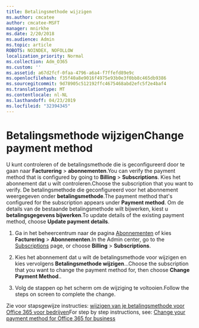 ```yaml
---
title: Betalingsmethode wijzigen
ms.author: cmcatee
author: cmcatee-MSFT
manager: mnirkhe
ms.date: 2/20/2018
ms.audience: Admin
ms.topic: article
ROBOTS: NOINDEX, NOFOLLOW
localization_priority: Normal
ms.collection: Adm_O365
ms.custom: ''
ms.assetid: a67d2fcf-0faa-4796-a6a4-f7ffefd89e9c
ms.openlocfilehash: f35f40a8e9016f4975e93b0e3f0bb8c465db9386
ms.sourcegitcommit: 9d78905c512192ffc4675468abd2efc5f2e4baf4
ms.translationtype: MT
ms.contentlocale: nl-NL
ms.lasthandoff: 04/23/2019
ms.locfileid: "32394345"
---
```

# <a name="change-payment-method"></a><span data-ttu-id="f9a2b-102">Betalingsmethode wijzigen</span><span class="sxs-lookup"><span data-stu-id="f9a2b-102">Change payment method</span></span>

<span data-ttu-id="f9a2b-103">U kunt controleren of de betalingsmethode die is geconfigureerd door te gaan naar **Facturering** \> **abonnementen**.</span><span class="sxs-lookup"><span data-stu-id="f9a2b-103">You can verify the payment method that is configured by going to **Billing** \> **Subscriptions**.</span></span> <span data-ttu-id="f9a2b-104">Kies het abonnement dat u wilt controleren.</span><span class="sxs-lookup"><span data-stu-id="f9a2b-104">Choose the subscription that you want to verify.</span></span> <span data-ttu-id="f9a2b-105">De betalingsmethode die geconfigureerd voor het abonnement weergegeven onder **betalingsmethode**.</span><span class="sxs-lookup"><span data-stu-id="f9a2b-105">The payment method that's configured for the subscription appears under **Payment method**.</span></span> <span data-ttu-id="f9a2b-106">Om de details van de bestaande betalingsmethode wilt bijwerken, kiest u **betalingsgegevens bijwerken**.</span><span class="sxs-lookup"><span data-stu-id="f9a2b-106">To update details of the existing payment method, choose **Update payment details**.</span></span>
  
1. <span data-ttu-id="f9a2b-107">Ga in het beheercentrum naar de pagina [Abonnementen](https://go.microsoft.com/fwlink/p/?linkid=842054) of kies **Facturering** \> **Abonnementen**.</span><span class="sxs-lookup"><span data-stu-id="f9a2b-107">In the Admin center, go to the [Subscriptions](https://go.microsoft.com/fwlink/p/?linkid=842054) page, or choose **Billing** \> **Subscriptions**.</span></span>
    
2. <span data-ttu-id="f9a2b-108">Kies het abonnement dat u wilt de betalingsmethode voor wijzigen en kies vervolgens **Betalingsmethode wijzigen**...</span><span class="sxs-lookup"><span data-stu-id="f9a2b-108">Choose the subscription that you want to change the payment method for, then choose **Change Payment Method**..</span></span>
    
3. <span data-ttu-id="f9a2b-109">Volg de stappen op het scherm om de wijziging te voltooien.</span><span class="sxs-lookup"><span data-stu-id="f9a2b-109">Follow the steps on screen to complete the change.</span></span>
    
<span data-ttu-id="f9a2b-110">Zie voor stapsgewijze instructies: [wijzigen van je betalingsmethode voor Office 365 voor bedrijven](https://support.office.com/article/8652f539-3123-4a8f-b9bd-6aa2f0e0372d)</span><span class="sxs-lookup"><span data-stu-id="f9a2b-110">For step by step instructions, see: [Change your payment method for Office 365 for business](https://support.office.com/article/8652f539-3123-4a8f-b9bd-6aa2f0e0372d)</span></span>
  

